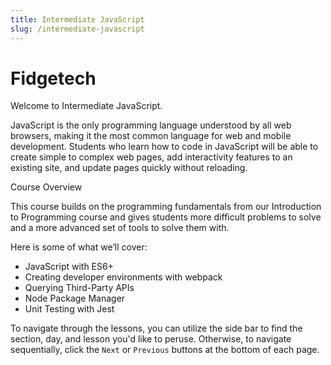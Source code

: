 ```yaml
---
title: Intermediate JavaScript
slug: /intermediate-javascript
---
```


# Fidgetech

Welcome to Intermediate JavaScript.

JavaScript is the only programming language understood by all web browsers, making it the most common language for web and mobile development. Students who learn how to code in JavaScript will be able to create simple to complex web pages, add interactivity features to an existing site, and update pages quickly without reloading.

Course Overview

This course builds on the programming fundamentals from our Introduction to Programming course and gives students more difficult problems to solve and a more advanced set of tools to solve them with.

Here is some of what we’ll cover:

* JavaScript with ES6+
* Creating developer environments with webpack
* Querying Third-Party APIs
* Node Package Manager
* Unit Testing with Jest

To navigate through the lessons, you can utilize the side bar to find the section, day, and lesson you'd like to peruse. Otherwise, to navigate sequentially, click the `Next` or `Previous` buttons at the bottom of each page.
